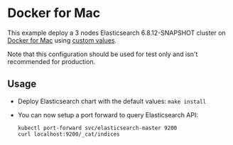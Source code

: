 # Docker for Mac

This example deploy a 3 nodes Elasticsearch 6.8.12-SNAPSHOT cluster on [Docker for Mac][]
using [custom values][].

Note that this configuration should be used for test only and isn't recommended
for production.


## Usage

* Deploy Elasticsearch chart with the default values: `make install`

* You can now setup a port forward to query Elasticsearch API:

  ```
  kubectl port-forward svc/elasticsearch-master 9200
  curl localhost:9200/_cat/indices
  ```


[custom values]: https://github.com/elastic/helm-charts/tree/6.8/elasticsearch/examples/docker-for-mac/values.yaml
[docker for mac]: https://docs.docker.com/docker-for-mac/kubernetes/
